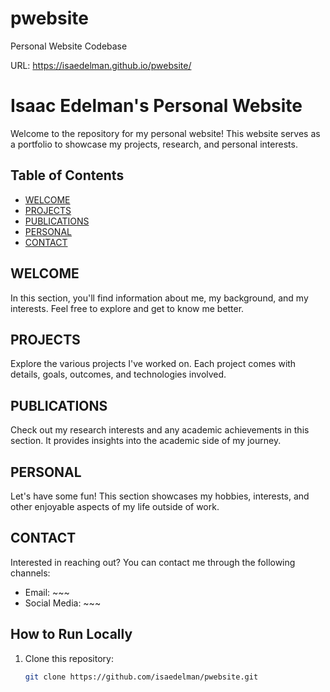 # pwebsite
Personal Website Codebase

URL: https://isaedelman.github.io/pwebsite/

# Isaac Edelman's Personal Website

Welcome to the repository for my personal website! This website serves as a portfolio to showcase my projects, research, and personal interests.

## Table of Contents

- [WELCOME](#welcome)
- [PROJECTS](#projects)
- [PUBLICATIONS](#publications)
- [PERSONAL](#personl)
- [CONTACT](#contact)

## WELCOME

In this section, you'll find information about me, my background, and my interests. Feel free to explore and get to know me better.

## PROJECTS

Explore the various projects I've worked on. Each project comes with details, goals, outcomes, and technologies involved.

## PUBLICATIONS

Check out my research interests and any academic achievements in this section. It provides insights into the academic side of my journey.

## PERSONAL

Let's have some fun! This section showcases my hobbies, interests, and other enjoyable aspects of my life outside of work.

## CONTACT

Interested in reaching out? You can contact me through the following channels:

- Email: ~~~
- Social Media: ~~~

## How to Run Locally

1. Clone this repository:
   ```bash
   git clone https://github.com/isaedelman/pwebsite.git
